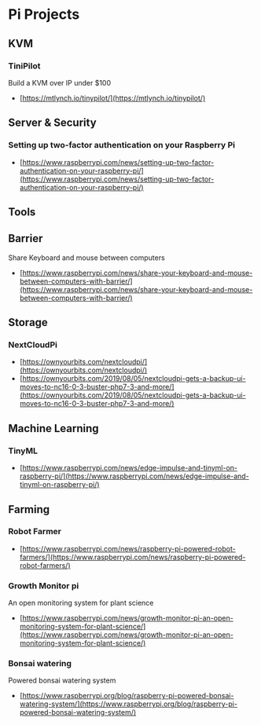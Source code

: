 # Pi Projects

## KVM

### TiniPilot

Build a KVM over IP under $100

* [https://mtlynch.io/tinypilot/](https://mtlynch.io/tinypilot/)

## Server & Security

### Setting up two-factor authentication on your Raspberry Pi

* [https://www.raspberrypi.com/news/setting-up-two-factor-authentication-on-your-raspberry-pi/](https://www.raspberrypi.com/news/setting-up-two-factor-authentication-on-your-raspberry-pi/)

## Tools

## Barrier

Share Keyboard and mouse between computers

* [https://www.raspberrypi.com/news/share-your-keyboard-and-mouse-between-computers-with-barrier/](https://www.raspberrypi.com/news/share-your-keyboard-and-mouse-between-computers-with-barrier/)

## Storage

### NextCloudPi

* [https://ownyourbits.com/nextcloudpi/](https://ownyourbits.com/nextcloudpi/)
* [https://ownyourbits.com/2019/08/05/nextcloudpi-gets-a-backup-ui-moves-to-nc16-0-3-buster-php7-3-and-more/](https://ownyourbits.com/2019/08/05/nextcloudpi-gets-a-backup-ui-moves-to-nc16-0-3-buster-php7-3-and-more/)

## Machine Learning

### TinyML

* [https://www.raspberrypi.com/news/edge-impulse-and-tinyml-on-raspberry-pi/](https://www.raspberrypi.com/news/edge-impulse-and-tinyml-on-raspberry-pi/)


## Farming

### Robot Farmer

* [https://www.raspberrypi.com/news/raspberry-pi-powered-robot-farmers/](https://www.raspberrypi.com/news/raspberry-pi-powered-robot-farmers/)


### Growth Monitor pi

An open monitoring system for plant science

* [https://www.raspberrypi.com/news/growth-monitor-pi-an-open-monitoring-system-for-plant-science/](https://www.raspberrypi.com/news/growth-monitor-pi-an-open-monitoring-system-for-plant-science/)

### Bonsai watering

Powered bonsai watering system

* [https://www.raspberrypi.org/blog/raspberry-pi-powered-bonsai-watering-system/](https://www.raspberrypi.org/blog/raspberry-pi-powered-bonsai-watering-system/)

